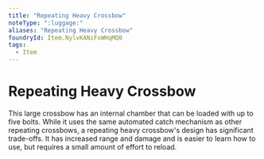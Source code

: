 ```yaml
---
title: "Repeating Heavy Crossbow"
noteType: ":luggage:"
aliases: "Repeating Heavy Crossbow"
foundryId: Item.NylvKANiFxWHqMQ0
tags:
  - Item
---
```


# Repeating Heavy Crossbow

This large crossbow has an internal chamber that can be loaded with up to five bolts. While it uses the same automated catch mechanism as other repeating crossbows, a repeating heavy crossbow's design has significant trade-offs. It has increased range and damage and is easier to learn how to use, but requires a small amount of effort to reload.
